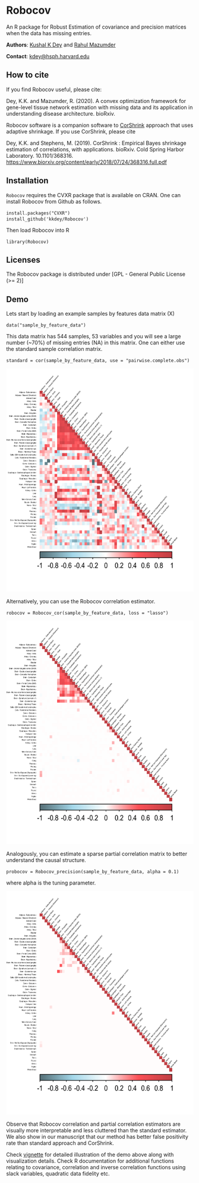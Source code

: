 # Robocov

An R package for Robust Estimation of covariance and precision matrices when the data has missing entries.

**Authors**: [Kushal K Dey](http://kkdey.github.io/) and [Rahul Mazumder](http://www.mit.edu/~rahulmaz/)

**Contact**: kdey@hsph.harvard.edu

## How to cite

If you find Robocov useful, please cite:

Dey, K.K. and Mazumder, R. (2020). A convex optimization framework for gene-level tissue network estimation 
with missing data and its application in understanding disease architecture. bioRxiv.

Robocov software is a companion software to [CorShrink](https://github.com/kkdey/CorShrink) approach that uses adaptive shrinkage. If you use CorShrink, please cite

Dey, K.K. and Stephens, M. (2019). CorShrink : Empirical Bayes shrinkage estimation of correlations, with applications.
bioRxiv. Cold Spring Harbor Laboratory. 10.1101/368316. https://www.biorxiv.org/content/early/2018/07/24/368316.full.pdf

## Installation

`Robocov` requires the CVXR package that is available on CRAN. One can install Robocov from Github as follows.

```
install.packages("CVXR")
install_github('kkdey/Robocov')
```

Then load Robocov into R

```
library(Robocov)
```

## Licenses

The Robocov package is distributed under [GPL - General Public License (>= 2)]

## Demo

Lets start by loading an example samples by features data matrix (X)

```
data("sample_by_feature_data")
```

This data matrix has 544 samples, 53 variables and you will see a large number (~70%) of missing entries (NA) in this matrix. One can either use the standard sample correlation matrix.

```
standard = cor(sample_by_feature_data, use = "pairwise.complete.obs")
```
<img src="vignettes/standard.png" width="600px" height="600px" />

Alternatively, you can use the Robocov correlation estimator.

```
robocov = Robocov_cor(sample_by_feature_data, loss = "lasso")
```

<img src="vignettes/robocov.png" width="600px" height="600px" />

Analogously, you can estimate a sparse partial correlation matrix to better understand the causal structure.

```
probocov = Robocov_precision(sample_by_feature_data, alpha = 0.1)
```
where alpha is the tuning parameter.

<img src="vignettes/probocov.png" width="600px" height="600px" />

Observe that Robocov correlation and partial correlation estimators are visually more interpretable and less cluttered than the standard estimator. We also show in our manuscript that our method has better false positivity rate than standard approach and CorShrink.


Check [vignette](vignettes/robocov_vignette.Rmd) for detailed illustration of the demo above along with 
visualization details.
Check R documentation for additional functions relating to covariance, correlation and inverse correlation functions 
using slack variables, quadratic data fidelity etc.






